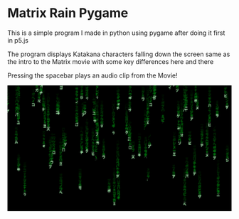 # Matrix Rain Pygame

This is a simple program I made in python using pygame after doing it first in p5.js

The program displays Katakana characters falling down the screen same as the intro to the Matrix movie with some key differences here and there

Pressing the spacebar plays an audio clip from the Movie!

![alt text](https://raw.githubusercontent.com/AsherAnd/Matrix_Rain_Pygame/main/preview.png)